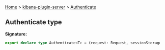 [Home](./index) &gt; [kibana-plugin-server](./kibana-plugin-server.md) &gt; [Authenticate](./kibana-plugin-server.authenticate.md)

## Authenticate type


<b>Signature:</b>

```typescript
export declare type Authenticate<T> = (request: Request, sessionStorage: SessionStorage<T>, t: AuthToolkit) => Promise<AuthResult>;
```
